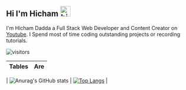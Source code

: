 ## Hi I'm Hicham <img src="https://user-images.githubusercontent.com/1303154/88677602-1635ba80-d120-11ea-84d8-d263ba5fc3c0.gif" width="28px" alt="hi">

I'm Hicham Dadda a Full Stack Web Developer and Content Creator on [Youtube](https://youtube.com/daddasoft). I Spend most of time coding outstanding projects or recording tutorials.

![visitors](https://visitor-badge.glitch.me/badge?page_id=daddasoft.youtube&left_color=green&right_color=red)








| Tables        | Are           |
| ------------- |:-------------:|
| 
![Anurag's GitHub stats](https://github-readme-stats.vercel.app/api?username=daddasoft&show_icons=true&theme=radical)    | [![Top Langs](https://github-readme-stats.vercel.app/api/top-langs/?username=daddasoft&layout=compact)](https://github.com/anuraghazra/github-readme-stats) |
